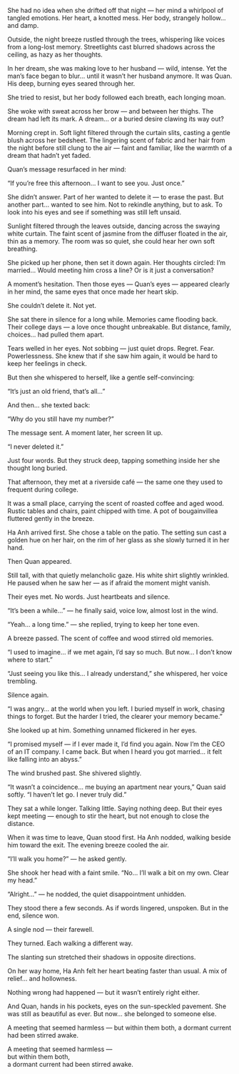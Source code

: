 
She had no idea when she drifted off that night — her mind a whirlpool of tangled emotions. Her heart, a knotted mess. Her body, strangely hollow… and damp.

Outside, the night breeze rustled through the trees, whispering like voices from a long-lost memory. Streetlights cast blurred shadows across the ceiling, as hazy as her thoughts.

In her dream, she was making love to her husband — wild, intense. Yet the man’s face began to blur… until it wasn’t her husband anymore. It was Quan. His deep, burning eyes seared through her.

She tried to resist, but her body followed each breath, each longing moan.

She woke with sweat across her brow — and between her thighs. The dream had left its mark. A dream… or a buried desire clawing its way out?

Morning crept in. Soft light filtered through the curtain slits, casting a gentle blush across her bedsheet. The lingering scent of fabric and her hair from the night before still clung to the air — faint and familiar, like the warmth of a dream that hadn’t yet faded.

Quan’s message resurfaced in her mind:

“If you’re free this afternoon… I want to see you. Just once.”

She didn’t answer. Part of her wanted to delete it — to erase the past. But another part… wanted to see him. Not to rekindle anything, but to ask. To look into his eyes and see if something was still left unsaid.

Sunlight filtered through the leaves outside, dancing across the swaying white curtain. The faint scent of jasmine from the diffuser floated in the air, thin as a memory. The room was so quiet, she could hear her own soft breathing.

She picked up her phone, then set it down again. Her thoughts circled: I’m married… Would meeting him cross a line? Or is it just a conversation?

A moment’s hesitation. Then those eyes — Quan’s eyes — appeared clearly in her mind, the same eyes that once made her heart skip.

She couldn’t delete it. Not yet.

She sat there in silence for a long while. Memories came flooding back. Their college days — a love once thought unbreakable. But distance, family, choices… had pulled them apart.

Tears welled in her eyes. Not sobbing — just quiet drops. Regret. Fear. Powerlessness. She knew that if she saw him again, it would be hard to keep her feelings in check.

But then she whispered to herself, like a gentle self-convincing:

“It’s just an old friend, that’s all…”

And then… she texted back:

“Why do you still have my number?”

The message sent. A moment later, her screen lit up.

“I never deleted it.”

Just four words. But they struck deep, tapping something inside her she thought long buried.

That afternoon, they met at a riverside café — the same one they used to frequent during college.

It was a small place, carrying the scent of roasted coffee and aged wood. Rustic tables and chairs, paint chipped with time. A pot of bougainvillea fluttered gently in the breeze.

Ha Anh arrived first. She chose a table on the patio. The setting sun cast a golden hue on her hair, on the rim of her glass as she slowly turned it in her hand.

Then Quan appeared.

Still tall, with that quietly melancholic gaze. His white shirt slightly wrinkled. He paused when he saw her — as if afraid the moment might vanish.

Their eyes met. No words. Just heartbeats and silence.

“It’s been a while…” — he finally said, voice low, almost lost in the wind.

“Yeah… a long time.” — she replied, trying to keep her tone even.

A breeze passed. The scent of coffee and wood stirred old memories.

“I used to imagine… if we met again, I’d say so much. But now… I don’t know where to start.”

“Just seeing you like this… I already understand,” she whispered, her voice trembling.

Silence again.

“I was angry… at the world when you left. I buried myself in work, chasing things to forget. But the harder I tried, the clearer your memory became.”

She looked up at him. Something unnamed flickered in her eyes.

“I promised myself — if I ever made it, I’d find you again. Now I’m the CEO of an IT company. I came back. But when I heard you got married… it felt like falling into an abyss.”

The wind brushed past. She shivered slightly.

“It wasn’t a coincidence… me buying an apartment near yours,” Quan said softly. “I haven’t let go. I never truly did.”

They sat a while longer. Talking little. Saying nothing deep. But their eyes kept meeting — enough to stir the heart, but not enough to close the distance.

When it was time to leave, Quan stood first. Ha Anh nodded, walking beside him toward the exit. The evening breeze cooled the air.

“I’ll walk you home?” — he asked gently.

She shook her head with a faint smile. “No… I’ll walk a bit on my own. Clear my head.”

“Alright…” — he nodded, the quiet disappointment unhidden.

They stood there a few seconds. As if words lingered, unspoken. But in the end, silence won.

A single nod — their farewell.

They turned. Each walking a different way.

The slanting sun stretched their shadows in opposite directions.

On her way home, Ha Anh felt her heart beating faster than usual. A mix of relief… and hollowness.

Nothing wrong had happened — but it wasn’t entirely right either.

And Quan, hands in his pockets, eyes on the sun-speckled pavement. She was still as beautiful as ever. But now… she belonged to someone else.

A meeting that seemed harmless — but within them both, a dormant current had been stirred awake.

A meeting that seemed harmless —  
but within them both,  
a dormant current had been stirred awake.
